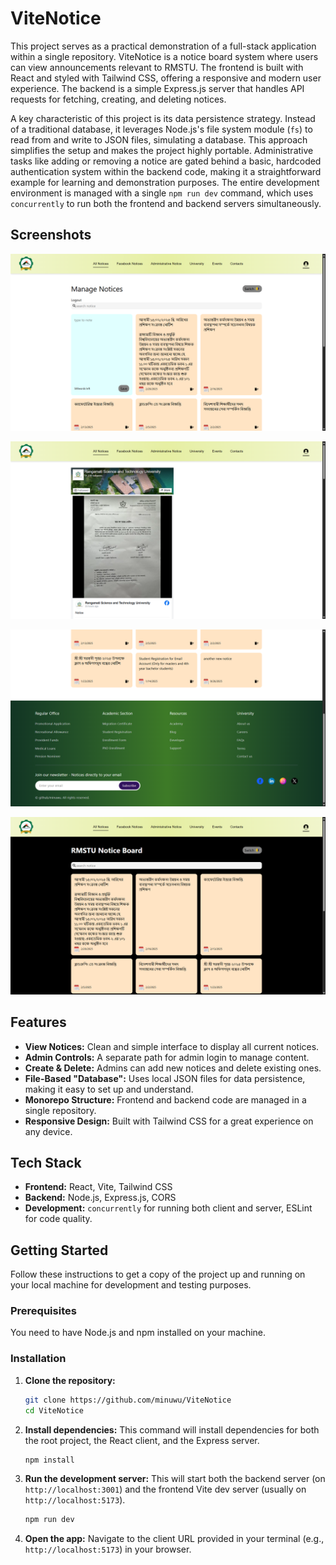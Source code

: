 # ViteNotice
 
<!-- A simple, self-contained notice board application for RMSTU, built with the MERN stack (React, Express, Node.js) and Vite.

---

### One-Liner

A full-stack, single-repository notice board application featuring a React frontend, a Node.js/Express backend with file-based data storage, and hardcoded admin controls.

### Short Description

ViteNotice is a lightweight, full-stack notice board application designed as a simple showcase for RMSTU. It features a clean, functional interface for viewing announcements. The project is structured as a monorepo, containing both the Vite/React frontend and the Node.js/Express backend. The backend uniquely uses the local file system for creating, reading, and deleting notices, with administrative actions protected by a hardcoded login for simplicity.

### Long Description -->

This project serves as a practical demonstration of a full-stack application within a single repository. ViteNotice is a notice board system where users can view announcements relevant to RMSTU. The frontend is built with React and styled with Tailwind CSS, offering a responsive and modern user experience. The backend is a simple Express.js server that handles API requests for fetching, creating, and deleting notices.

A key characteristic of this project is its data persistence strategy. Instead of a traditional database, it leverages Node.js's file system module (`fs`) to read from and write to JSON files, simulating a database. This approach simplifies the setup and makes the project highly portable. Administrative tasks like adding or removing a notice are gated behind a basic, hardcoded authentication system within the backend code, making it a straightforward example for learning and demonstration purposes. The entire development environment is managed with a single `npm run dev` command, which uses `concurrently` to run both the frontend and backend servers simultaneously.

## Screenshots

<div align="center>

![viteNoticeSS](https://raw.githubusercontent.com/minuwu/ViteNotice/refs/heads/main/gitAssets/(466).png)

![viteNoticeSS](https://raw.githubusercontent.com/minuwu/ViteNotice/refs/heads/main/gitAssets/(463).png)


![viteNoticeSS](https://raw.githubusercontent.com/minuwu/ViteNotice/refs/heads/main/gitAssets/(465).png)


![viteNoticeSS](https://raw.githubusercontent.com/minuwu/ViteNotice/refs/heads/main/gitAssets/(464).png)


![viteNoticeSS](https://raw.githubusercontent.com/minuwu/ViteNotice/refs/heads/main/gitAssets/(467).png)

</div>


## Features

- **View Notices:** Clean and simple interface to display all current notices.
- **Admin Controls:** A separate path for admin login to manage content.
- **Create & Delete:** Admins can add new notices and delete existing ones.
- **File-Based "Database":** Uses local JSON files for data persistence, making it easy to set up and understand.
- **Monorepo Structure:** Frontend and backend code are managed in a single repository.
- **Responsive Design:** Built with Tailwind CSS for a great experience on any device.

## Tech Stack

- **Frontend:** React, Vite, Tailwind CSS
- **Backend:** Node.js, Express.js, CORS
- **Development:** `concurrently` for running both client and server, ESLint for code quality.

## Getting Started

Follow these instructions to get a copy of the project up and running on your local machine for development and testing purposes.

### Prerequisites

You need to have Node.js and npm installed on your machine.

### Installation

1.  **Clone the repository:**
    ```sh
    git clone https://github.com/minuwu/ViteNotice
    cd ViteNotice
    ```

2.  **Install dependencies:**
    This command will install dependencies for both the root project, the React client, and the Express server.
    ```sh
    npm install
    ```

3.  **Run the development server:**
    This will start both the backend server (on `http://localhost:3001`) and the frontend Vite dev server (usually on `http://localhost:5173`).
    ```sh
    npm run dev
    ```

4.  **Open the app:**
    Navigate to the client URL provided in your terminal (e.g., `http://localhost:5173`) in your browser.


